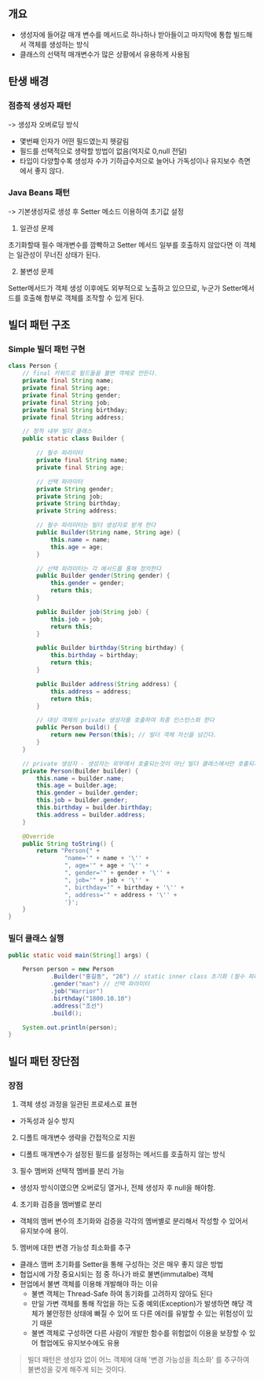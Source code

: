 ## 개요
- 생성자에 들어갈 매개 변수를 메서드로 하나하나 받아들이고 마지막에 통합 빌드해서 객체를 생성하는 방식
- 클래스의 선택적 매개변수가 많은 상황에서 유용하게 사용됨

## 탄생 배경

### 점층적 생성자 패턴
-> 생성자 오버로딩 방식
- 몇번째 인자가 어떤 필드였는지 헷갈림
- 필드를 선택적으로 생략할 방법이 없음(억지로 0,null 전달)
- 타입이 다양할수록 생성자 수가 기하급수저으로 늘어나 가독성이나 유지보수 측면에서 좋지 않다.

### Java Beans 패턴
-> 기본생성자로 생성 후 Setter 메소드 이용하여 초기값 설정

1. 일관성 문제

초기화할때 필수 매개변수를 깜빡하고 Setter 메서드 일부를 호출하지 않았다면 이 객체는 일관성이 무너진 상태가 된다.

2. 불변성 문제

Setter메서드가 객체 생성 이후에도 외부적으로 노출하고 있으므로, 누군가 Setter메서드를 호출해 함부로 객체를 조작할 수 있게 된다.

## 빌더 패턴 구조

### Simple 빌더 패턴 구현
```java
class Person {
    // final 키워드로 필드들을 불변 객체로 만든다.
    private final String name;
    private final String age;
    private final String gender;
    private final String job;
    private final String birthday;
    private final String address;

    // 정적 내부 빌더 클래스
    public static class Builder {

        // 필수 파라미터
        private final String name;
        private final String age;

        // 선택 파라미터
        private String gender;
        private String job;
        private String birthday;
        private String address;

        // 필수 파라미터는 빌더 생성자로 받게 한다
        public Builder(String name, String age) {
            this.name = name;
            this.age = age;
        }

        // 선택 파라미터는 각 메서드를 통해 정의한다
        public Builder gender(String gender) {
            this.gender = gender;
            return this;
        }

        public Builder job(String job) {
            this.job = job;
            return this;
        }

        public Builder birthday(String birthday) {
            this.birthday = birthday;
            return this;
        }

        public Builder address(String address) {
            this.address = address;
            return this;
        }

        // 대상 객체의 private 생성자를 호출하여 최종 인스턴스화 한다
        public Person build() {
            return new Person(this); // 빌더 객체 자신을 넘긴다.
        }
    }

    // private 생성자 - 생성자는 외부에서 호출되는것이 아닌 빌더 클래스에서만 호출되기 때문에
    private Person(Builder builder) {
        this.name = builder.name;
        this.age = builder.age;
        this.gender = builder.gender;
        this.job = builder.gender;
        this.birthday = builder.birthday;
        this.address = builder.address;
    }

    @Override
    public String toString() {
        return "Person{" +
                "name='" + name + '\'' +
                ", age='" + age + '\'' +
                ", gender='" + gender + '\'' +
                ", job='" + job + '\'' +
                ", birthday='" + birthday + '\'' +
                ", address='" + address + '\'' +
                '}';
    }
}
```
### 빌더 클래스 실행
```java
public static void main(String[] args) {

    Person person = new Person
            .Builder("홍길동", "26") // static inner class 초기화 (필수 파라미터)
            .gender("man") // 선택 파라미터
            .job("Warrior")
            .birthday("1800.10.10")
            .address("조선")
            .build();

    System.out.println(person);
}
```

## 빌더 패턴 장단점

### 장점

1. 객체 생성 과정을 일관된 프로세스로 표현
- 가독성과 실수 방지
2. 디폴트 매개변수 생략을 간접적으로 지원
- 디폴트 매개변수가 설정된 필드를 설정하는 메서드를 호출하지 않는 방식
3. 필수 멤버와 선택적 멤버를 분리 가능
- 생성자 방식이였으면 오버로딩 열거나, 전체 생성자 후 null을 해야함.
4. 초기화 검증을 멤버별로 분리
- 객체의 멤버 변수의 초기화와 검증을 각각의 멤버별로 분리해서 작성할 수 있어서 유지보수에 용이.
5. 멤버에 대한 변경 가능성 최소화를 추구
- 클래스 맴버 초기화를 Setter을 통해 구성하는 것은 매우 좋지 않은 방법
- 협업시에 가장 중요시되는 점 중 하나가 바로 불변(immutalbe) 객체
- 현업에서 불변 객체를 이용해 개발해야 하는 이유
  + 불변 객체는 Thread-Safe 하여 동기화를 고려하지 않아도 된다
  + 만일 가변 객체를 통해 작업을 하는 도중 예외(Exception)가 발생하면 해당 객체가 불안정한 상태에 빠질 수 있어 또 다른 에러를 유발할 수 있는 위험성이 있기 때문
  + 불변 객체로 구성하면 다른 사람이 개발한 함수를 위험없이 이용을 보장할 수 있어 협업에도 유지보수에도 유용

> 빌더 패턴은 생성자 없이 어느 객체에 대해 '변경 가능성을 최소화' 를 추구하여 불변성을 갖게 해주게 되는 것이다.